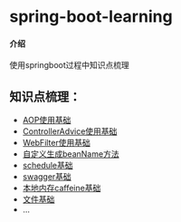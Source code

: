 # spring-boot-learning

#### 介绍
使用springboot过程中知识点梳理


## 知识点梳理：
- [AOP使用基础](./learn-aspect)
- [ControllerAdvice使用基础](./learn-advice)
- [WebFilter使用基础](./learn-webfilter)
- [自定义生成beanName方法](./customer-bean-name)
- [schedule基础](./learn-schedule)
- [swagger基础](./learn-swagger)
- [本地内存caffeine基础](learn-caffeine.bak)
- [文件基础](./learn-web-file)
- ...



